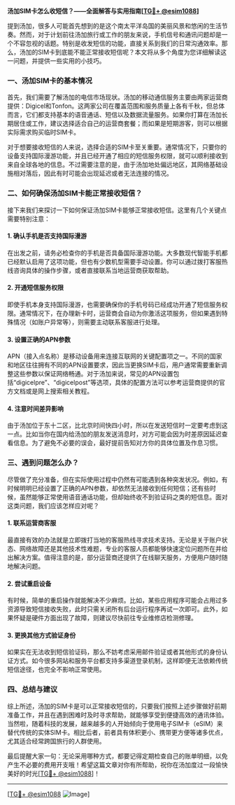 **汤加SIM卡怎么收短信？——全面解答与实用指南[[TG💪+ @esim1088](https://t.me/s/esim1088)]**

提到汤加，很多人可能首先想到的是这个南太平洋岛国的美丽风景和悠闲的生活节奏。然而，对于计划前往汤加旅行或工作的朋友来说，手机信号和通讯问题却是一个不容忽视的话题。特别是收发短信的功能，直接关系到我们的日常沟通效率。那么，汤加的SIM卡到底能不能正常接收短信呢？本文将从多个角度为您详细解读这一问题，并提供一些实用的小技巧。

### 一、汤加SIM卡的基本情况

首先，我们需要了解汤加的电信市场现状。汤加的移动通信服务主要由两家运营商提供：Digicel和Tonfon。这两家公司在覆盖范围和服务质量上各有千秋，但总体而言，它们都支持基本的语音通话、短信以及数据流量服务。如果你打算在汤加长期居住或工作，建议选择适合自己的运营商套餐；而如果是短期游客，则可以根据实际需求购买临时SIM卡。

对于想要接收短信的人来说，选择合适的SIM卡至关重要。通常情况下，只要你的设备支持国际漫游功能，并且已经开通了相应的短信服务权限，就可以顺利接收到来自全球各地的信息。不过需要注意的是，由于汤加地处偏远地区，其网络基础设施相对落后，因此有时可能会出现延迟或者无法连接的情况。

### 二、如何确保汤加SIM卡能正常接收短信？

接下来我们来探讨一下如何保证汤加SIM卡能够正常接收短信。这里有几个关键点需要特别注意：

#### 1. 确认手机是否支持国际漫游
在出发之前，请务必检查你的手机是否具备国际漫游功能。大多数现代智能手机都已经默认启用了这项功能，但也有少数机型需要手动设置。你可以通过拨打客服热线咨询具体的操作步骤，或者直接联系当地运营商获取帮助。

#### 2. 开通短信服务权限
即使手机本身支持国际漫游，也需要确保你的手机号码已经成功开通了短信服务权限。通常情况下，在办理新卡时，运营商会自动为你激活这项服务，但如果遇到特殊情况（如账户异常等），则需要主动联系客服进行处理。

#### 3. 设置正确的APN参数
APN（接入点名称）是移动设备用来连接互联网的关键配置项之一。不同的国家和地区往往拥有不同的APN设置要求，因此当更换SIM卡后，用户通常需要重新调整这些参数以保证网络畅通。对于汤加来说，常见的APN设置包括“digicelpre”、“digicelpost”等选项，具体的配置方法可以参考运营商提供的官方文档或是网上搜索相关教程。

#### 4. 注意时间差异影响
由于汤加位于东十二区，比北京时间快四小时，所以在发送短信时一定要考虑到这一点。比如当你在国内给汤加的朋友发送消息时，对方可能会因为时差原因延迟查看信息。为了避免不必要的误会，最好提前告知对方你的具体位置及作息习惯。

### 三、遇到问题怎么办？

尽管做了充分准备，但在实际使用过程中仍然有可能遇到各种突发状况。例如，有时候明明已经设置了正确的APN参数，却依然无法接收到任何短信；还有些时候，虽然能够正常使用语音通话功能，但却始终收不到验证码之类的短信息。面对这类问题，我们应该怎样应对呢？

#### 1. 联系运营商客服
最直接有效的办法就是立即拨打当地的客服热线寻求技术支持。无论是关于账户状态、网络故障还是其他技术性难题，专业的客服人员都能够快速定位问题所在并给出解决方案。值得注意的是，部分运营商还提供了在线聊天服务，方便用户随时随地解决问题。

#### 2. 尝试重启设备
有时候，简单的重启操作就能解决不少麻烦。比如，某些应用程序可能会占用过多资源导致短信接收失败，此时只需关闭所有后台运行程序再试一次即可。此外，如果怀疑是硬件方面出现了故障，则建议尽快前往专业维修店检测修理。

#### 3. 更换其他方式验证身份
如果实在无法收到短信验证码，那么不妨考虑采用邮件验证或者其他形式的身份认证方式。如今很多网站和服务平台都支持多渠道登录机制，这样即便无法依赖传统短信途径，也完全不影响正常使用。

### 四、总结与建议

综上所述，汤加的SIM卡是可以正常接收短信的，只要我们按照上述步骤做好前期准备工作，并且在遇到困难时及时寻求帮助，就能够享受到便捷高效的通讯体验。当然啦，随着科技的发展，越来越多的人开始倾向于使用电子SIM卡（eSIM）来替代传统的实体SIM卡。相比后者，前者具有体积更小、携带更方便等诸多优点，尤其适合经常跨国旅行的人群使用。

最后提醒大家一句：无论采用哪种方式，都要记得定期检查自己的账单明细，以免产生不必要的费用开支哦！希望这篇文章对你有所帮助，祝你在汤加度过一段愉快美好的时光[[TG💪+ @esim1088](https://t.me/s/esim1088)]！

---

[[TG💪+ @esim1088](https://t.me/s/esim1088) ![Image](https://i.postimg.cc/4NQfJmqS/Snipaste-2025-05-13-00-14-12.png)]